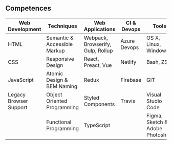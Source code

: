 ## Competences 

| Web Development     | Techniques                   | Web Applications                  | CI & Devops  | Tools                           |
| ------------------- | ---------------------------- | --------------------------------- | ------------ | ------------------------------- |
| HTML                | Semantic & Accessible Markup | Webpack, Browserify, Gulp, Rollup | Azure Devops | OS X, Linux, Windows            |
| CSS                 | Responsive Design            | React, Preact, Vue                | Netlify      | Bash, ZSH                       |
| JavaScript          | Atomic Design & BEM Naming   | Redux                             | Firebase     | GIT                             |
| Legacy Browser Support | Object Oriented Programming  | Styled Components                 | Travis       | Visual Studio Code              |
|                     | Functional Programming       | TypeScript                        |              | Figma, Sketch & Adobe Photoshop |
